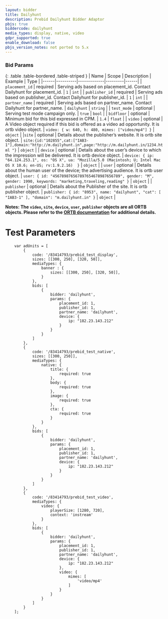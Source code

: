 ```yaml
---
layout: bidder
title: Dailyhunt
description: Prebid Dailyhunt Bidder Adaptor
pbjs: true
biddercode: dailyhunt
media_types: display, native, video
gdpr_supported: true
enable_download: false
pbjs_version_notes: not ported to 5.x
---
```


### Bid Params

{: .table .table-bordered .table-striped }
| Name | Scope    | Description | Example | Type |
|------|----------|-------------|---------|------|
| `placement_id` | required | Serving ads based on placement_id. Contact Dailyhunt for placement_id. | `1` | `int` |
| `publisher_id` | required | Serving ads based on publisher_id. Contact Dailyhunt for publisher_id. | `1` | `int` |
| `partner_name` | required | Serving ads based on partner_name. Contact Dailyhunt for partner_name. | `dailyhunt` | `string` |
| `test_mode` | optional | Serving test mode campaign only. | `true` | `bool` |
| `bidfloor` | optional | Minimum bid for this bid expressed in CPM. | `1.4` | `float` |
| `video` | optional | A Video object required if this bid is offered as a video ad opportunity. It is ortb video object. | `video: { w: 640, h: 480, mimes: ["video/mp4"] }` | `object` |
|`site` | optional | Details about the publisher’s website. It is ortb site object. | `site:{id:"102855",cat:["IAB3-1"],domain:"http://m.dailyhunt.in",page:"http://m.dailyhunt.in/1234.html "}` | `object` |
| `device` | optional | Details about the user’s device to which the impression will be delivered. It is ortb device object. | `device: { ip: "64.124.253.1", os: "OS X", ua: "Mozilla/5.0 (Macintosh; U; Intel Mac OS X 10.6; en-US; rv:1.9.2.16)  }` | `object` |
| `user` | optional | Details about the human user of the device; the advertising audience. It is ortb user object. | `user: { id: "456789876567897654678987656789", gender: "M", gender: 1990, keywords: "marketing,traveling,reading" }` | `object` |
| `publisher` | optional | Details about the Publisher of the site. It is ortb publisher object. | `publisher: { id: "8953", name: "dailyhunt", "cat": [ "IAB3-1" ], "domain": "m.dailyhunt.in" }` | `object` |

**Notes: The `video`, `site`, `device`, `user`, `publisher` objects are all ORTB objects. Please refer to the [ORTB documentation](https://www.iab.com/wp-content/uploads/2016/03/OpenRTB-API-Specification-Version-2-5-FINAL.pdf) for additional details.**

# Test Parameters
```
    var adUnits = [
        {
            code: '/83414793/prebid_test_display',
            sizes: [[300, 250], [320, 50]],
            mediaTypes: {
                banner : {
                    sizes: [[300, 250], [320, 50]],
                }
            },
            bids: [
                {
                    bidder: 'dailyhunt',
                    params: {
                        placement_id: 1,
                        publisher_id: 1,
                        partner_name: 'dailyhunt',
                        device: {
                            ip: "182.23.143.212"
                        }
                    }
                }
            ]
        },
        {
            code: '/83414793/prebid_test_native',
            sizes: [[300, 250]],
            mediaTypes: {
                native: {
                    title: {
                        required: true
                    },
                    body: {
                        required: true
                    },
                    image: {
                        required: true
                    },
                    cta: {
                        required: true
                    }
                }
            },
            bids: [
                {
                    bidder: 'dailyhunt',
                    params: {
                        placement_id: 1,
                        publisher_id: 1,
                        partner_name: 'dailyhunt',
                        device: {
                            ip: "182.23.143.212"
                        }
                    }
                }
            ]
        },
        {
            code: '/83414793/prebid_test_video',
            mediaTypes: {
                video: {
                    playerSize: [1280, 720],
                    context: 'instream'
                }
            },
            bids: [
                {
                    bidder: 'dailyhunt',
                    params: {
                        placement_id: 1,
                        publisher_id: 1,
                        partner_name: 'dailyhunt',
                        device: {
                            ip: "182.23.143.212"
                        },
                        video: {
                            mimes: [
                                'video/mp4'
                            ]
                        }
                    }
                }
            ]
        }
    ];
```
